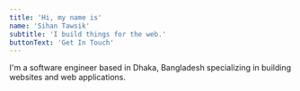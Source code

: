 ```yaml
---
title: 'Hi, my name is'
name: 'Sihan Tawsik'
subtitle: 'I build things for the web.'
buttonText: 'Get In Touch'
---
```


I'm a software engineer based in Dhaka, Bangladesh specializing in building websites and web applications.
